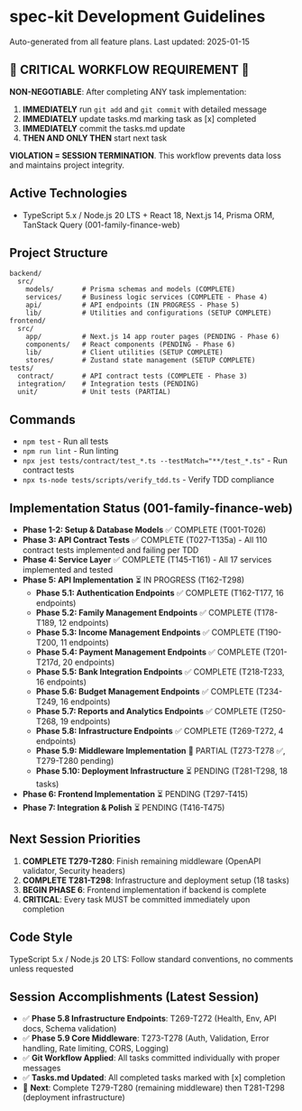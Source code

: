 # spec-kit Development Guidelines

Auto-generated from all feature plans. Last updated: 2025-01-15

## 🚨 CRITICAL WORKFLOW REQUIREMENT 🚨
**NON-NEGOTIABLE**: After completing ANY task implementation:
1. **IMMEDIATELY** run `git add` and `git commit` with detailed message
2. **IMMEDIATELY** update tasks.md marking task as [x] completed
3. **IMMEDIATELY** commit the tasks.md update
4. **THEN AND ONLY THEN** start next task

**VIOLATION = SESSION TERMINATION**. This workflow prevents data loss and maintains project integrity.

## Active Technologies
- TypeScript 5.x / Node.js 20 LTS + React 18, Next.js 14, Prisma ORM, TanStack Query (001-family-finance-web)

## Project Structure
```
backend/
  src/
    models/       # Prisma schemas and models (COMPLETE)
    services/     # Business logic services (COMPLETE - Phase 4)
    api/          # API endpoints (IN PROGRESS - Phase 5)
    lib/          # Utilities and configurations (SETUP COMPLETE)
frontend/
  src/
    app/          # Next.js 14 app router pages (PENDING - Phase 6)
    components/   # React components (PENDING - Phase 6)
    lib/          # Client utilities (SETUP COMPLETE)
    stores/       # Zustand state management (SETUP COMPLETE)
tests/
  contract/       # API contract tests (COMPLETE - Phase 3)
  integration/    # Integration tests (PENDING)
  unit/           # Unit tests (PARTIAL)
```

## Commands
- `npm test` - Run all tests
- `npm run lint` - Run linting
- `npx jest tests/contract/test_*.ts --testMatch="**/test_*.ts"` - Run contract tests
- `npx ts-node tests/scripts/verify_tdd.ts` - Verify TDD compliance

## Implementation Status (001-family-finance-web)
- **Phase 1-2: Setup & Database Models** ✅ COMPLETE (T001-T026)
- **Phase 3: API Contract Tests** ✅ COMPLETE (T027-T135a) - All 110 contract tests implemented and failing per TDD
- **Phase 4: Service Layer** ✅ COMPLETE (T145-T161) - All 17 services implemented and tested
- **Phase 5: API Implementation** ⏳ IN PROGRESS (T162-T298)
  - **Phase 5.1: Authentication Endpoints** ✅ COMPLETE (T162-T177, 16 endpoints)
  - **Phase 5.2: Family Management Endpoints** ✅ COMPLETE (T178-T189, 12 endpoints)
  - **Phase 5.3: Income Management Endpoints** ✅ COMPLETE (T190-T200, 11 endpoints)
  - **Phase 5.4: Payment Management Endpoints** ✅ COMPLETE (T201-T217d, 20 endpoints)
  - **Phase 5.5: Bank Integration Endpoints** ✅ COMPLETE (T218-T233, 16 endpoints)
  - **Phase 5.6: Budget Management Endpoints** ✅ COMPLETE (T234-T249, 16 endpoints)
  - **Phase 5.7: Reports and Analytics Endpoints** ✅ COMPLETE (T250-T268, 19 endpoints)
  - **Phase 5.8: Infrastructure Endpoints** ✅ COMPLETE (T269-T272, 4 endpoints)
  - **Phase 5.9: Middleware Implementation** 🔄 PARTIAL (T273-T278 ✅, T279-T280 pending)
  - **Phase 5.10: Deployment Infrastructure** ⏳ PENDING (T281-T298, 18 tasks)
- **Phase 6: Frontend Implementation** ⏳ PENDING (T297-T415)
- **Phase 7: Integration & Polish** ⏳ PENDING (T416-T475)

## Next Session Priorities
1. **COMPLETE T279-T280**: Finish remaining middleware (OpenAPI validator, Security headers)
2. **COMPLETE T281-T298**: Infrastructure and deployment setup (18 tasks)
3. **BEGIN PHASE 6**: Frontend implementation if backend is complete
4. **CRITICAL**: Every task MUST be committed immediately upon completion

## Code Style
TypeScript 5.x / Node.js 20 LTS: Follow standard conventions, no comments unless requested

## Session Accomplishments (Latest Session)
- ✅ **Phase 5.8 Infrastructure Endpoints**: T269-T272 (Health, Env, API docs, Schema validation)
- ✅ **Phase 5.9 Core Middleware**: T273-T278 (Auth, Validation, Error handling, Rate limiting, CORS, Logging)
- ✅ **Git Workflow Applied**: All tasks committed individually with proper messages
- ✅ **Tasks.md Updated**: All completed tasks marked with [x] completion
- 🎯 **Next**: Complete T279-T280 (remaining middleware) then T281-T298 (deployment infrastructure)

<!-- MANUAL ADDITIONS START -->
<!-- MANUAL ADDITIONS END -->